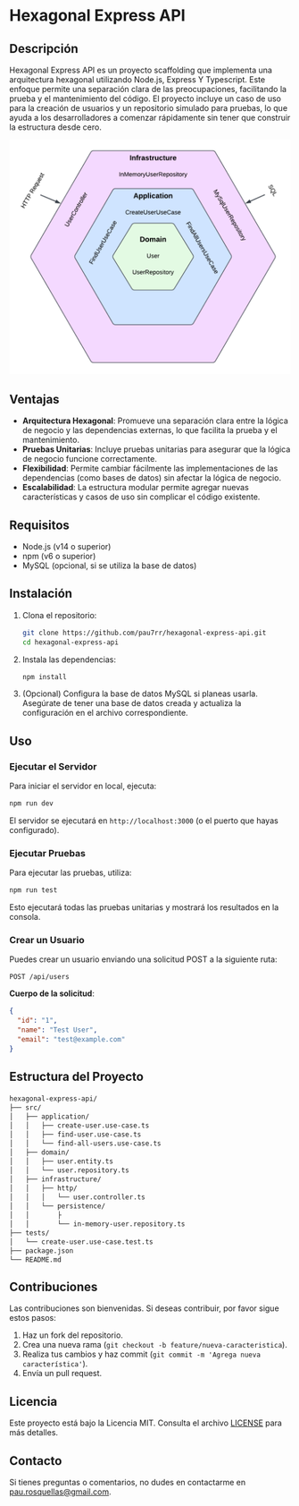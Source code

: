 # Hexagonal Express API

## Descripción

Hexagonal Express API es un proyecto scaffolding que implementa una arquitectura hexagonal utilizando Node.js, Express Y Typescript. Este enfoque permite una separación clara de las preocupaciones, facilitando la prueba y el mantenimiento del código. El proyecto incluye un caso de uso para la creación de usuarios y un repositorio simulado para pruebas, lo que ayuda a los desarrolladores a comenzar rápidamente sin tener que construir la estructura desde cero.

![Hexagonal Architecture Diagram](./images/hexagonal.png)

## Ventajas

- **Arquitectura Hexagonal**: Promueve una separación clara entre la lógica de negocio y las dependencias externas, lo que facilita la prueba y el mantenimiento.
- **Pruebas Unitarias**: Incluye pruebas unitarias para asegurar que la lógica de negocio funcione correctamente.
- **Flexibilidad**: Permite cambiar fácilmente las implementaciones de las dependencias (como bases de datos) sin afectar la lógica de negocio.
- **Escalabilidad**: La estructura modular permite agregar nuevas características y casos de uso sin complicar el código existente.

## Requisitos

- Node.js (v14 o superior)
- npm (v6 o superior)
- MySQL (opcional, si se utiliza la base de datos)

## Instalación

1. Clona el repositorio:

   ```bash
   git clone https://github.com/pau7rr/hexagonal-express-api.git
   cd hexagonal-express-api
   ```

2. Instala las dependencias:

   ```bash
   npm install
   ```

3. (Opcional) Configura la base de datos MySQL si planeas usarla. Asegúrate de tener una base de datos creada y actualiza la configuración en el archivo correspondiente.

## Uso

### Ejecutar el Servidor

Para iniciar el servidor en local, ejecuta:

```bash
npm run dev
```

El servidor se ejecutará en `http://localhost:3000` (o el puerto que hayas configurado).

### Ejecutar Pruebas

Para ejecutar las pruebas, utiliza:

```bash
npm run test
```

Esto ejecutará todas las pruebas unitarias y mostrará los resultados en la consola.

### Crear un Usuario

Puedes crear un usuario enviando una solicitud POST a la siguiente ruta:

```
POST /api/users
```

**Cuerpo de la solicitud**:

```json
{
  "id": "1",
  "name": "Test User",
  "email": "test@example.com"  
}
```

## Estructura del Proyecto

```
hexagonal-express-api/
├── src/
│   ├── application/
│   │   ├── create-user.use-case.ts
│   │   ├── find-user.use-case.ts
│   │   └── find-all-users.use-case.ts
│   ├── domain/
│   │   ├── user.entity.ts
│   │   └── user.repository.ts
│   ├── infrastructure/
│   │   ├── http/
│   │   │   └── user.controller.ts
│   │   └── persistence/
│   │       ├
│   │       └── in-memory-user.repository.ts
├── tests/
│   └── create-user.use-case.test.ts
├── package.json
└── README.md
```

## Contribuciones

Las contribuciones son bienvenidas. Si deseas contribuir, por favor sigue estos pasos:

1. Haz un fork del repositorio.
2. Crea una nueva rama (`git checkout -b feature/nueva-caracteristica`).
3. Realiza tus cambios y haz commit (`git commit -m 'Agrega nueva característica'`).
4. Envía un pull request.

## Licencia

Este proyecto está bajo la Licencia MIT. Consulta el archivo [LICENSE](LICENSE) para más detalles.

## Contacto

Si tienes preguntas o comentarios, no dudes en contactarme en [pau.rosquellas@gmail.com](mailto:pau.rosquellas@gmail.com).
